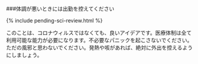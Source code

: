 ###体調が悪いときには出勤を控えてください

{% include pending-sci-review.html %}

このことは、コロナウィルスではなくても、良いアイデアです。医療体制は全て利用可能な能力が必要になります。不必要なパニックを起こさないでください。ただの風邪と思わないでください。発熱や咳があれば、絶対に外出を控えるようにしましょう。
